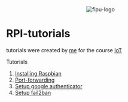 <div align="center"><img src="https://fipu.unipu.hr/_pub/themes_static/unipu2020/fipu/icons/fipu_hr.png" alt="fipu-logo" /></div>

# RPI-tutorials

tutorials were created by [me](https://github.com/mvisnjic) for the course [IoT](https://fipu.unipu.hr/fipu/predmet/intstv_a)

Tutorials

1. [Installing Raspbian](https://github.com/mvisnjic/RPI-tutorials/tree/main/install-RaspbianOS)
2. [Port-forwarding](https://github.com/mvisnjic/RPI-tutorials/tree/main/port-forwarding)
3. [Setup google authenticator](https://github.com/mvisnjic/RPI-tutorials/tree/main/setup-google-authenticator)
4. [Setup fail2ban](https://github.com/mvisnjic/RPI-tutorials/tree/main/setup-fail2ban)
